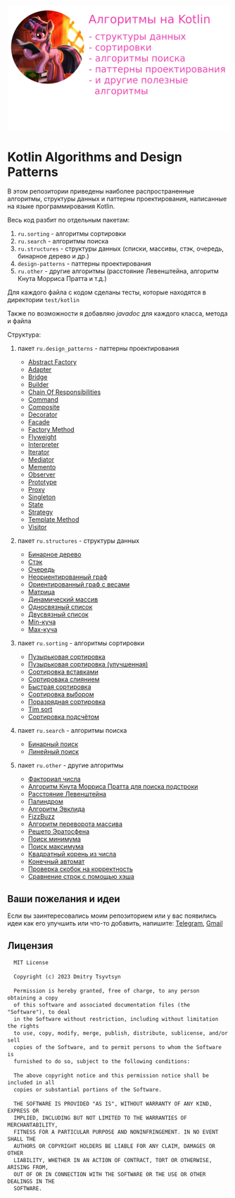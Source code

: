 ![Алгоритмы на Kotlin](/assets/algo_ru.png)

# Kotlin Algorithms and Design Patterns

В этом репозитории приведены наиболее распространенные алгоритмы, структуры данных и паттерны проектирования, написанные на языке программирования Kotlin.

Весь код разбит по отдельным пакетам:

1. <code>ru.sorting</code> - алгоритмы сортировки
2. <code>ru.search</code> - алгоритмы поиска
3. <code>ru.structures</code> - структуры данных (списки, массивы, стэк, очередь, бинарное дерево и др.)
4. <code>design-patterns</code> - паттерны проектирования
5. <code>ru.other</code> - другие алгоритмы (расстояние Левенштейна, алгоритм Кнута Морриса Пратта и т.д.)

Для каждого файла с кодом сделаны тесты, которые находятся в директории <code>test/kotlin</code>

Также по возможности я добавляю *javadoc* для каждого класса, метода и файла

Структура:

1. пакет <code>ru.design_patterns</code> - паттерны проектирования
    * [Abstract Factory](/src/main/kotlin/design_patterns/Abstract%20Factory.kt)
    * [Adapter](/src/main/kotlin/design_patterns/Adapter.kt)
    * [Bridge](/src/main/kotlin/design_patterns/Bridge.kt)
    * [Builder](/src/main/kotlin/design_patterns/Builder.kt)
    * [Chain Of Responsibilities](/src/main/kotlin/design_patterns/Сhain%20Of%20Responsibilities.kt)
    * [Command](/src/main/kotlin/design_patterns/Command.kt)
    * [Composite](/src/main/kotlin/design_patterns/Composite.kt)
    * [Decorator](/src/main/kotlin/design_patterns/Decorator.kt)
    * [Facade](/src/main/kotlin/design_patterns/Facade.kt)
    * [Factory Method](/src/main/kotlin/design_patterns/Factory%20Method.kt)
    * [Flyweight](/src/main/kotlin/design_patterns/Flyweight.kt)
    * [Interpreter](/src/main/kotlin/design_patterns/Interpreter.kt)
    * [Iterator](/src/main/kotlin/design_patterns/Iterator.kt)
    * [Mediator](/src/main/kotlin/design_patterns/Mediator.kt)
    * [Memento](/src/main/kotlin/design_patterns/Memento.kt)
    * [Observer](/src/main/kotlin/design_patterns/Observer.kt)
    * [Prototype](/src/main/kotlin/design_patterns/Prototype.kt)
    * [Proxy](/src/main/kotlin/design_patterns/Proxy.kt)
    * [Singleton](/src/main/kotlin/design_patterns/Singleton.kt)
    * [State](/src/main/kotlin/design_patterns/State.kt)
    * [Strategy](/src/main/kotlin/design_patterns/Strategy.kt)
    * [Template Method](/src/main/kotlin/design_patterns/Template%20Method.kt)
    * [Visitor](/src/main/kotlin/design_patterns/Visitor.kt)

2. пакет <code>ru.structures</code> - структуры данных
    * [Бинарное дерево](/src/main/kotlin/structures/BinaryTree.kt)
    * [Стэк](/src/main/kotlin/structures/Stack.kt)
    * [Очередь](/src/main/kotlin/structures/Queue.kt)
    * [Неориентированный граф](/src/main/kotlin/structures/Graph.kt)
    * [Ориентированный граф с весами](/src/main/kotlin/structures/GraphWithWeights.kt)
    * [Матрица](/src/main/kotlin/structures/Matrix.kt)
    * [Динамический массив](/src/main/kotlin/structures/MyArrayList.kt)
    * [Односвязный список](/src/main/kotlin/structures/SingleLinkedList.kt)
    * [Двусвязный список](/src/main/kotlin/structures/DoubleLinkedList.kt)
    * [Min-куча](/src/main/kotlin/structures/MinHeap.kt)
    * [Max-куча](/src/main/kotlin/structures/MaxHeap.kt)

3. пакет <code>ru.sorting</code> - алгоритмы сортировки
    * [Пузырьковая сортировка](/src/main/kotlin/sorting/BubbleSort.kt)
    * [Пузырьковая сортировка (улучшенная)](/src/main/kotlin/sorting/BubbleSortImproved.kt)
    * [Сортировка вставками](/src/main/kotlin/sorting/InsertionSort.kt)
    * [Сортировака слиянием](/src/main/kotlin/sorting/MergeSort.kt)
    * [Быстрая сортировка](/src/main/kotlin/sorting/QuickSort.kt)
    * [Сортировка выбором](/src/main/kotlin/sorting/SelectionSort.kt)
    * [Поразрядная сортировка](/src/main/kotlin/sorting/RadixSort.kt)
    * [Tim sort](/src/main/kotlin/sorting/TimSort.kt)
    * [Сортировка подсчётом](/src/main/kotlin/sorting/CountSort.kt)

4. пакет <code>ru.search</code> - алгоритмы поиска
    * [Бинарный поиск](/src/main/kotlin/search/BinarySearch.kt)
    * [Линейный поиск](/src/main/kotlin/search/LinearSearch.kt)

5. пакет <code>ru.other</code> - другие алгоритмы
    * [Факториал числа](/src/main/kotlin/other/Factorial.kt)
    * [Алгоритм Кнута Морриса Пратта для поиска подстроки](/src/main/kotlin/other/KnuthMorrisPrattAlgorithm.kt)
    * [Расстояние Левенштейна](/src/main/kotlin/other/LevenshteinLengthAlgorithm.kt)
    * [Палиндром](/src/main/kotlin/other/PalindromeAlgorithm.kt)
    * [Алгоритм Эвклида](/src/main/kotlin/other/EuclidAlgorithm.kt)
    * [FizzBuzz](/src/main/kotlin/other/FizzBuzz.kt)
    * [Алгоритм переворота массива](/src/main/kotlin/other/ReverseArrayAlgorithm.kt)
    * [Решето Эратосфена](/src/main/kotlin/other/SieveOfEratosthenesAlgorithm.kt)
    * [Поиск минимума](/src/main/kotlin/other/MinAlgorithm.kt)
    * [Поиск максимума](/src/main/kotlin/other/MaxAlgorithm.kt)
    * [Квадратный корень из числа](/src/main/kotlin/other/Sqrt.kt)
    * [Конечный автомат](/src/main/kotlin/other/BinaryDigitsCounter.kt)
    * [Проверка скобок на корректность](/src/main/kotlin/other/ParenthesisCheckAlgorithm.kt)
    * [Сравнение строк с помощью хэша](/src/main/kotlin/other/StringEqualsHashAlgorithm.kt)

## Ваши пожелания и идеи

Если вы заинтересовались моим репозиторием или у вас появились идеи как его улучшить или что-то добавить, напишите: [Telegram](https://t.me/rwcwuwr), [Gmail](mailto:dmitry.kind.2@gmail.com)

## Лицензия

      MIT License

      Copyright (c) 2023 Dmitry Tsyvtsyn

      Permission is hereby granted, free of charge, to any person obtaining a copy
      of this software and associated documentation files (the "Software"), to deal
      in the Software without restriction, including without limitation the rights
      to use, copy, modify, merge, publish, distribute, sublicense, and/or sell
      copies of the Software, and to permit persons to whom the Software is
      furnished to do so, subject to the following conditions:

      The above copyright notice and this permission notice shall be included in all
      copies or substantial portions of the Software.

      THE SOFTWARE IS PROVIDED "AS IS", WITHOUT WARRANTY OF ANY KIND, EXPRESS OR
      IMPLIED, INCLUDING BUT NOT LIMITED TO THE WARRANTIES OF MERCHANTABILITY,
      FITNESS FOR A PARTICULAR PURPOSE AND NONINFRINGEMENT. IN NO EVENT SHALL THE
      AUTHORS OR COPYRIGHT HOLDERS BE LIABLE FOR ANY CLAIM, DAMAGES OR OTHER
      LIABILITY, WHETHER IN AN ACTION OF CONTRACT, TORT OR OTHERWISE, ARISING FROM,
      OUT OF OR IN CONNECTION WITH THE SOFTWARE OR THE USE OR OTHER DEALINGS IN THE
      SOFTWARE.
